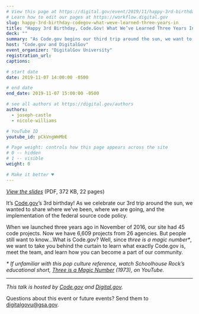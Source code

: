 ```yaml
---
# View this page at https://digital.gov/event/2019/11/happy-3rd-birthday-codegov-what-weve
# Learn how to edit our pages at https://workflow.digital.gov
slug: happy-3rd-birthday-codegov-what-weve-learned-three-years-in
title: "Happy 3rd Birthday, Code.Gov! What We’ve Learned Three Years In"
deck: ""
summary: "As Code.gov begins our third trip around the sun, we want to take a look at where we’ve been, where we’re going in the world of open source, and the implementation of the federal source code."
host: "Code.gov and DigitalGov"
event_organizer: "DigitalGov University"
registration_url: 
captions: 

# start date
date: 2019-11-07 14:00:00 -0500

# end date
end_date: 2019-11-07 15:00:00 -0500

# see all authors at https://digital.gov/authors
authors: 
  - joseph-castle
  - nicole-williams

# YouTube ID
youtube_id: pCkVngWmMbE

# Page weight: controls how this page appears across the site
# 0 -- hidden
# 1 -- visible
weight: 0

# Make it better ♥
---
```


_[View the slides](http://digitalgov.gov/pdf/Happy3rdBDayCode.gov.pdf)_ (PDF, 372 KB, 22 pages)

It’s [Code.gov](https://code.gov/)’s 3rd birthday! As we celebrate our 3rd trip around the sun, we wanted to share where we’ve been, where we are going, and the implementation of the federal source code policy.

When we launched three years ago in November of 2016, our site had 45 code projects. Now we have 6,609 projects from 26 agencies. But people still want to know...What is Code.gov? Well, since _three is a magic number*_, we want to take you behind the curtain to learn what exactly Code.gov is, meet the team, and learn how you can become a part of our community.

_* If unfamiliar with this pop culture reference, watch Schoolhouse Rock’s educational short, [Three is a Magic Number](https://www.youtube.com/watch?v=aU4pyiB-kq0) (1973), on YouTube._

---

_This talk is hosted by [Code.gov](https://code.gov/) and [Digital.gov](https://digital.gov/)._

Questions about this event or future events? Send them to [digitalgovu@gsa.gov](mailto:digitalgovu@gsa.gov).
